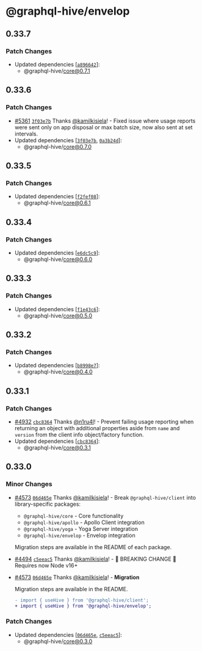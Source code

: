 # @graphql-hive/envelop

## 0.33.7

### Patch Changes

- Updated dependencies
  [[`a896642`](https://github.com/kamilkisiela/graphql-hive/commit/a896642197e6d7779ba7ed71f365dfbd80532282)]:
  - @graphql-hive/core@0.7.1

## 0.33.6

### Patch Changes

- [#5361](https://github.com/kamilkisiela/graphql-hive/pull/5361)
  [`3f03e7b`](https://github.com/kamilkisiela/graphql-hive/commit/3f03e7b3a65707ba8aa04335684f0aa8d261868f)
  Thanks [@kamilkisiela](https://github.com/kamilkisiela)! - Fixed issue where usage reports were
  sent only on app disposal or max batch size, now also sent at set intervals.
- Updated dependencies
  [[`3f03e7b`](https://github.com/kamilkisiela/graphql-hive/commit/3f03e7b3a65707ba8aa04335684f0aa8d261868f),
  [`0a3b24d`](https://github.com/kamilkisiela/graphql-hive/commit/0a3b24d400770c2cc84642959febb9288ad1c1b7)]:
  - @graphql-hive/core@0.7.0

## 0.33.5

### Patch Changes

- Updated dependencies
  [[`f2fef08`](https://github.com/kamilkisiela/graphql-hive/commit/f2fef08e9d1e13cb4a89d3882922db6dc822542e)]:
  - @graphql-hive/core@0.6.1

## 0.33.4

### Patch Changes

- Updated dependencies
  [[`e6dc5c9`](https://github.com/kamilkisiela/graphql-hive/commit/e6dc5c9df34c30c52555b27b0bca50e0be75480b)]:
  - @graphql-hive/core@0.6.0

## 0.33.3

### Patch Changes

- Updated dependencies
  [[`f1e43c6`](https://github.com/kamilkisiela/graphql-hive/commit/f1e43c641f3ebac931839c7dfbdcb3a885167562)]:
  - @graphql-hive/core@0.5.0

## 0.33.2

### Patch Changes

- Updated dependencies
  [[`b8998e7`](https://github.com/kamilkisiela/graphql-hive/commit/b8998e7ead84a2714d13678aaf1e349e648eb90a)]:
  - @graphql-hive/core@0.4.0

## 0.33.1

### Patch Changes

- [#4932](https://github.com/kamilkisiela/graphql-hive/pull/4932)
  [`cbc8364`](https://github.com/kamilkisiela/graphql-hive/commit/cbc836488b4acfb618fd877005ecf0126f1706b6)
  Thanks [@n1ru4l](https://github.com/n1ru4l)! - Prevent failing usage reporting when returning an
  object with additional properties aside from `name` and `version` from the client info
  object/factory function.
- Updated dependencies
  [[`cbc8364`](https://github.com/kamilkisiela/graphql-hive/commit/cbc836488b4acfb618fd877005ecf0126f1706b6)]:
  - @graphql-hive/core@0.3.1

## 0.33.0

### Minor Changes

- [#4573](https://github.com/kamilkisiela/graphql-hive/pull/4573)
  [`06d465e`](https://github.com/kamilkisiela/graphql-hive/commit/06d465e882b569b6d0dbd5b271d2d98aafaec0b1)
  Thanks [@kamilkisiela](https://github.com/kamilkisiela)! - Break `@graphql-hive/client` into
  library-specific packages:

  - `@graphql-hive/core` - Core functionality
  - `@graphql-hive/apollo` - Apollo Client integration
  - `@graphql-hive/yoga` - Yoga Server integration
  - `@graphql-hive/envelop` - Envelop integration

  Migration steps are available in the README of each package.

- [#4494](https://github.com/kamilkisiela/graphql-hive/pull/4494)
  [`c5eeac5`](https://github.com/kamilkisiela/graphql-hive/commit/c5eeac5ccef9e2dcc3c8bb33deec0fb95af9552e)
  Thanks [@kamilkisiela](https://github.com/kamilkisiela)! - 🚨 BREAKING CHANGE 🚨 Requires now Node
  v16+

- [#4573](https://github.com/kamilkisiela/graphql-hive/pull/4573)
  [`06d465e`](https://github.com/kamilkisiela/graphql-hive/commit/06d465e882b569b6d0dbd5b271d2d98aafaec0b1)
  Thanks [@kamilkisiela](https://github.com/kamilkisiela)! - **Migration**

  Migration steps are available in the README.

  ```diff
  - import { useHive } from '@graphql-hive/client';
  + import { useHive } from '@graphql-hive/envelop';
  ```

### Patch Changes

- Updated dependencies
  [[`06d465e`](https://github.com/kamilkisiela/graphql-hive/commit/06d465e882b569b6d0dbd5b271d2d98aafaec0b1),
  [`c5eeac5`](https://github.com/kamilkisiela/graphql-hive/commit/c5eeac5ccef9e2dcc3c8bb33deec0fb95af9552e)]:
  - @graphql-hive/core@0.3.0
